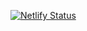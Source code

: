 [![Netlify Status](https://api.netlify.com/api/v1/badges/7d1aafc4-4feb-463c-b82e-9a5a3a8a9651/deploy-status)](https://app.netlify.com/sites/dbtexample/deploys)
